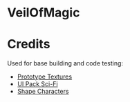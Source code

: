 # VeilOfMagic
 
# Credits

Used for base building and code testing:
<!-- - [Scribble Platformer](https://kenney.nl/assets/scribble-platformer) -->
- [Prototype Textures](https://kenney.nl/assets/prototype-textures)
- [UI Pack Sci-Fi](https://kenney.nl/assets/ui-pack-sci-fi)
- [Shape Characters](https://kenney.nl/assets/shape-characters)